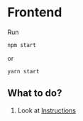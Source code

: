 # Frontend 

Run

```
npm start
```

or

```
yarn start
```

## What to do?

1. Look at [Instructions](../Frontend-Task.md)